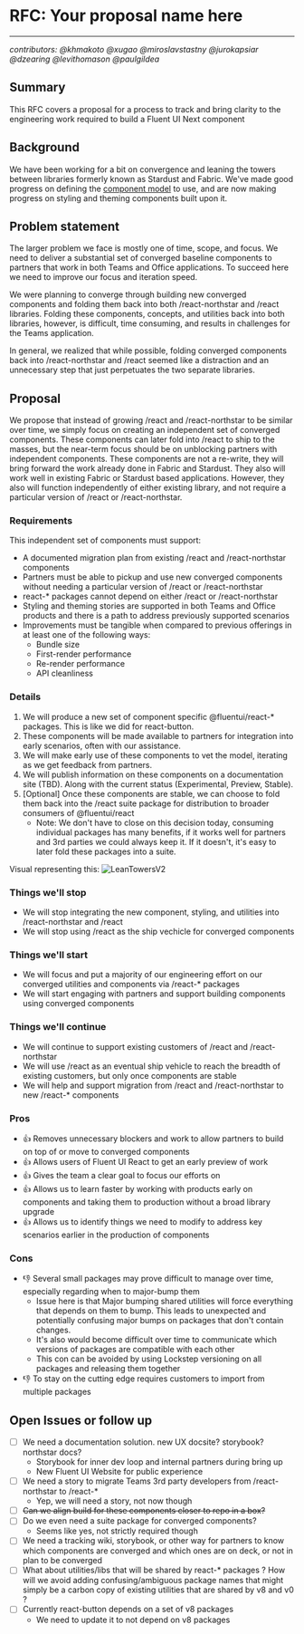# RFC: Your proposal name here

---

_contributors: @khmakoto @xugao @miroslavstastny @jurokapsiar @dzearing @levithomason @paulgildea_

## Summary

This RFC covers a proposal for a process to track and bring clarity to the engineering work required to build a Fluent UI Next component

## Background

We have been working for a bit on convergence and leaning the towers between libraries formerly known as Stardust and Fabric. We've made good progress on defining the [component model](https://github.com/microsoft/fluentui/blob/master/packages/react-utilities) to use, and are now making progress on styling and theming components built upon it.

## Problem statement

The larger problem we face is mostly one of time, scope, and focus. We need to deliver a substantial set of converged baseline components to partners that work in both Teams and Office applications. To succeed here we need to improve our focus and iteration speed.

We were planning to converge through building new converged components and folding them back into both /react-northstar and /react libraries. Folding these components, concepts, and utilities back into both libraries, however, is difficult, time consuming, and results in challenges for the Teams application.

In general, we realized that while possible, folding converged components back into /react-northstar and /react seemed like a distraction and an unnecessary step that just perpetuates the two separate libraries.

## Proposal

We propose that instead of growing /react and /react-northstar to be similar over time, we simply focus on creating an independent set of converged components. These components can later fold into /react to ship to the masses, but the near-term focus should be on unblocking partners with independent components. These components are not a re-write, they will bring forward the work already done in Fabric and Stardust. They also will work well in existing Fabric or Stardust based applications. However, they also will function independently of either existing library, and not require a particular version of /react or /react-northstar.

### Requirements

This independent set of components must support:

- A documented migration plan from existing /react and /react-northstar components
- Partners must be able to pickup and use new converged components without needing a particular version of /react or /react-northstar
- react-\* packages cannot depend on either /react or /react-northstar
- Styling and theming stories are supported in both Teams and Office products and there is a path to address previously supported scenarios
- Improvements must be tangible when compared to previous offerings in at least one of the following ways:
  - Bundle size
  - First-render performance
  - Re-render performance
  - API cleanliness

### Details

1. We will produce a new set of component specific @fluentui/react-\* packages. This is like we did for react-button.
2. These components will be made available to partners for integration into early scenarios, often with our assistance.
3. We will make early use of these components to vet the model, iterating as we get feedback from partners.
4. We will publish information on these components on a documentation site (TBD). Along with the current status (Experimental, Preview, Stable).
5. [Optional] Once these components are stable, we can choose to fold them back into the /react suite package for distribution to broader consumers of @fluentui/react
   - Note: We don't have to close on this decision today, consuming individual packages has many benefits, if it works well for partners and 3rd parties we could always keep it. If it doesn't, it's easy to later fold these packages into a suite.

Visual representing this:
![LeanTowersV2](https://user-images.githubusercontent.com/40304143/99433564-841a1380-28c2-11eb-8b05-1812ad9b89f9.png)

### Things we'll stop

- We will stop integrating the new component, styling, and utilities into /react-northstar and /react
- We will stop using /react as the ship vechicle for converged components

### Things we'll start

- We will focus and put a majority of our engineering effort on our converged utilities and components via /react-\* packages
- We will start engaging with partners and support building components using converged components

### Things we'll continue

- We will continue to support existing customers of /react and /react-northstar
- We will use /react as an eventual ship vehicle to reach the breadth of existing customers, but only once components are stable
- We will help and support migration from /react and /react-northstar to new /react-\* components

### Pros

- :+1: Removes unnecessary blockers and work to allow partners to build on top of or move to converged components
- :+1: Allows users of Fluent UI React to get an early preview of work
- :+1: Gives the team a clear goal to focus our efforts on
- :+1: Allows us to learn faster by working with products early on components and taking them to production without a broad library upgrade
- :+1: Allows us to identify things we need to modify to address key scenarios earlier in the production of components

### Cons

- :-1: Several small packages may prove difficult to manage over time, especially regarding when to major-bump them
  - Issue here is that Major bumping shared utilities will force everything that depends on them to bump. This leads to unexpected and potentially confusing major bumps on packages that don't contain changes.
  - It's also would become difficult over time to communicate which versions of packages are compatible with each other
  - This con can be avoided by using Lockstep versioning on all packages and releasing them together
- :-1: To stay on the cutting edge requires customers to import from multiple packages

## Open Issues or follow up

- [ ] We need a documentation solution. new UX docsite? storybook? northstar docs?
  - Storybook for inner dev loop and internal partners during bring up
  - New Fluent UI Website for public experience
- [ ] We need a story to migrate Teams 3rd party developers from /react-northstar to /react-\*
  - Yep, we will need a story, not now though
- [ ] ~~Can we align build for these components closer to repo in a box?~~
- [ ] Do we even need a suite package for converged components?
  - Seems like yes, not strictly required though
- [ ] We need a tracking wiki, storybook, or other way for partners to know which components are converged and which ones are on deck, or not in plan to be converged
- [ ] What about utilities/libs that will be shared by react-\* packages ? How will we avoid adding confusing/ambiguous package names that might simply be a carbon copy of existing utilities that are shared by v8 and v0 ?
- [ ] Currently react-button depends on a set of v8 packages
  - We need to update it to not depend on v8 packages
